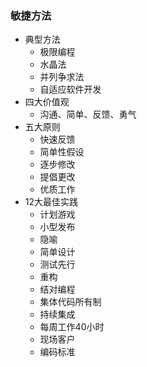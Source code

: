 ### 敏捷方法
  + 典型方法
    + 极限编程
    + 水晶法
    + 并列争求法
    + 自适应软件开发
  + 四大价值观
    + 沟通、简单、反馈、勇气
  + 五大原则
    + 快速反馈
    + 简单性假设
    + 逐步修改
    + 提倡更改
    + 优质工作
  + 12大最佳实践
    + 计划游戏
    + 小型发布
    + 隐喻
    + 简单设计
    + 测试先行
    + 重构
    + 结对编程
    + 集体代码所有制
    + 持续集成
    + 每周工作40小时
    + 现场客户
    + 编码标准
